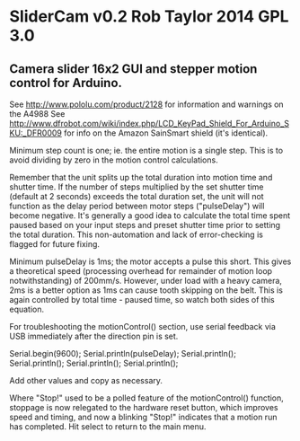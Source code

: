 SliderCam v0.2 Rob Taylor 2014 GPL 3.0
=========
Camera slider 16x2 GUI and stepper motion control for Arduino.
---------

See http://www.pololu.com/product/2128 for information and warnings on the A4988
See http://www.dfrobot.com/wiki/index.php/LCD_KeyPad_Shield_For_Arduino_SKU:_DFR0009 for info on the Amazon SainSmart shield (it's identical).

Minimum step count is one; ie. the entire motion is a single step. This is to avoid dividing by zero in the motion control calculations.

Remember that the unit splits up the total duration into motion time and shutter time. If the number of steps multiplied by the set shutter time (default at 2 seconds) exceeds the total duration set, the unit will not function as the delay period between motor steps ("pulseDelay") will become negative. It's generally a good idea to calculate the total time spent paused based on your input steps and preset shutter time prior to setting the total duration. This non-automation and lack of error-checking is flagged for future fixing.

Minimum pulseDelay is 1ms; the motor accepts a pulse this short. This gives a theoretical speed (processing overhead for remainder of motion loop notwithstanding) of 200mm/s. However, under load with a heavy camera, 2ms is a better option as 1ms can cause tooth skipping on the belt. This is again controlled by total time - paused time, so watch both sides of this equation.

For troubleshooting the motionControl() section, use serial feedback via USB immediately after the direction pin is set.

Serial.begin(9600);
Serial.println(pulseDelay);
Serial.println();
Serial.println();
Serial.println();
Serial.println();

Add other values and copy as necessary.

Where "Stop!" used to be a polled feature of the motionControl() function, stoppage is now relegated to the hardware reset button, which improves speed and timing, and now a blinking "Stop!" indicates that a motion run has completed. Hit select to return to the main menu.

